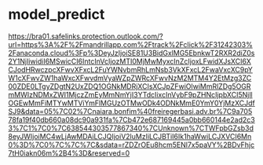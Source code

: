 # model_predict

https://bra01.safelinks.protection.outlook.com/?url=https%3A%2F%2Fmandrillapp.com%2Ftrack%2Fclick%2F31242303%2Fanaconda.cloud%3Fp%3DeyJzIjoiSE81U3BidGxlMG5EbnkwT2RXR2diZ0s2Y1NjIiwidiI6MSwicCI6IntcInVcIjozMTI0MjMwMyxcInZcIjoxLFwidXJsXCI6XCJodHRwczpcXFwvXFxcL2FuYWNvbmRhLmNsb3VkXFxcL2FwaVxcXC9pYW1cXFwvZW1haWxcXFwvdmVyaWZpZWRcXFwvNzM2MTM4Y2EtMzg3ZC00ZDE0LTgyZDgtN2UxZDQ1OGNkMDRjXCIsXCJpZFwiOlwiMmRlZDg5OGRmMWIzNDMxZWI1MjczZmEyMmNmYjI3YTdcIixcInVybF9pZHNcIjpbXCI5NjllOGEwMmFiMTYwMTViYmFlMGUzOTMwODk4ODNkMmE0YmY0YjMzXCJdfSJ9&data=05%7C02%7Cnaiara.bonfim%40freiregerbasi.adv.br%7C9a70578fa19f40db660a08dc90a931fa%7Cb472e687169445a0bb660144e2ad2c33%7C1%7C0%7C638544303577867340%7CUnknown%7CTWFpbGZsb3d8eyJWIjoiMC4wLjAwMDAiLCJQIjoiV2luMzIiLCJBTiI6Ik1haWwiLCJXVCI6Mn0%3D%7C0%7C%7C%7C&sdata=rZDZrOEu8hcm5ENl7x5paVY%2BDvFhjc7tH0iakn06m%2B4%3D&reserved=0
